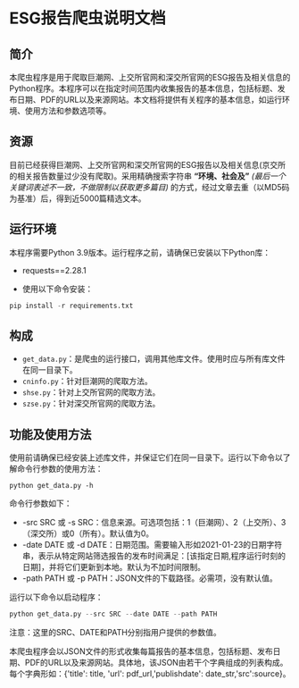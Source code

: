 # ESG报告爬虫说明文档

## 简介  

本爬虫程序是用于爬取巨潮网、上交所官网和深交所官网的ESG报告及相关信息的Python程序。本程序可以在指定时间范围内收集报告的基本信息，包括标题、发布日期、PDF的URL以及来源网站。本文档将提供有关程序的基本信息，如运行环境、使用方法和参数选项等。

## 资源  

目前已经获得巨潮网、上交所官网和深交所官网的ESG报告以及相关信息(京交所的相关报告数量过少没有爬取)。采用精确搜索字符串 **“环境、社会及”** *(最后一个关键词表述不一致，不做限制以获取更多篇目)* 的方式，经过文章去重（以MD5码为基准）后，得到近5000篇精选文本。

## 运行环境

本程序需要Python 3.9版本。运行程序之前，请确保已安装以下Python库：

- requests==2.28.1

- 使用以下命令安装：

```Python
pip install -r requirements.txt
```  

## 构成

- `get_data.py`：是爬虫的运行接口，调用其他库文件。使用时应与所有库文件在同一目录下。
- `cninfo.py`：针对巨潮网的爬取方法。
- `shse.py`：针对上交所官网的爬取方法。
- `szse.py`：针对深交所官网的爬取方法。

## 功能及使用方法

使用前请确保已经安装上述库文件，并保证它们在同一目录下。运行以下命令以了解命令行参数的使用方法：

```Pyhon
python get_data.py -h
```

命令行参数如下：

- -src SRC 或 -s SRC：信息来源。可选项包括：1（巨潮网）、2（上交所）、3（深交所）或0（所有）。默认值为0。
- -date DATE 或 -d DATE：日期范围。需要输入形如2021-01-23的日期字符串，表示从特定网站筛选报告的发布时间满足：[该指定日期,程序运行时刻的日期]，并将它们更新到本地。默认为不加时间限制。
- -path PATH 或 -p PATH：JSON文件的下载路径。必需项，没有默认值。

运行以下命令以启动程序：

```Python
python get_data.py --src SRC --date DATE --path PATH
```

注意：这里的SRC、DATE和PATH分别指用户提供的参数值。

本爬虫程序会以JSON文件的形式收集每篇报告的基本信息，包括标题、发布日期、PDF的URL以及来源网站。具体地，该JSON由若干个字典组成的列表构成。每个字典形如：{'title': title, 'url': pdf_url,'publishdate': date_str,'src':source}。
